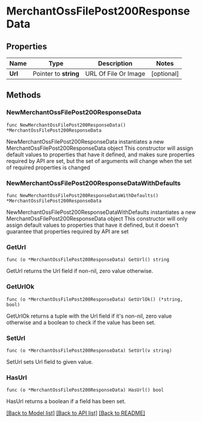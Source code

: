 # MerchantOssFilePost200ResponseData

## Properties

Name | Type | Description | Notes
------------ | ------------- | ------------- | -------------
**Url** | Pointer to **string** | URL Of File Or Image | [optional] 

## Methods

### NewMerchantOssFilePost200ResponseData

`func NewMerchantOssFilePost200ResponseData() *MerchantOssFilePost200ResponseData`

NewMerchantOssFilePost200ResponseData instantiates a new MerchantOssFilePost200ResponseData object
This constructor will assign default values to properties that have it defined,
and makes sure properties required by API are set, but the set of arguments
will change when the set of required properties is changed

### NewMerchantOssFilePost200ResponseDataWithDefaults

`func NewMerchantOssFilePost200ResponseDataWithDefaults() *MerchantOssFilePost200ResponseData`

NewMerchantOssFilePost200ResponseDataWithDefaults instantiates a new MerchantOssFilePost200ResponseData object
This constructor will only assign default values to properties that have it defined,
but it doesn't guarantee that properties required by API are set

### GetUrl

`func (o *MerchantOssFilePost200ResponseData) GetUrl() string`

GetUrl returns the Url field if non-nil, zero value otherwise.

### GetUrlOk

`func (o *MerchantOssFilePost200ResponseData) GetUrlOk() (*string, bool)`

GetUrlOk returns a tuple with the Url field if it's non-nil, zero value otherwise
and a boolean to check if the value has been set.

### SetUrl

`func (o *MerchantOssFilePost200ResponseData) SetUrl(v string)`

SetUrl sets Url field to given value.

### HasUrl

`func (o *MerchantOssFilePost200ResponseData) HasUrl() bool`

HasUrl returns a boolean if a field has been set.


[[Back to Model list]](../README.md#documentation-for-models) [[Back to API list]](../README.md#documentation-for-api-endpoints) [[Back to README]](../README.md)


